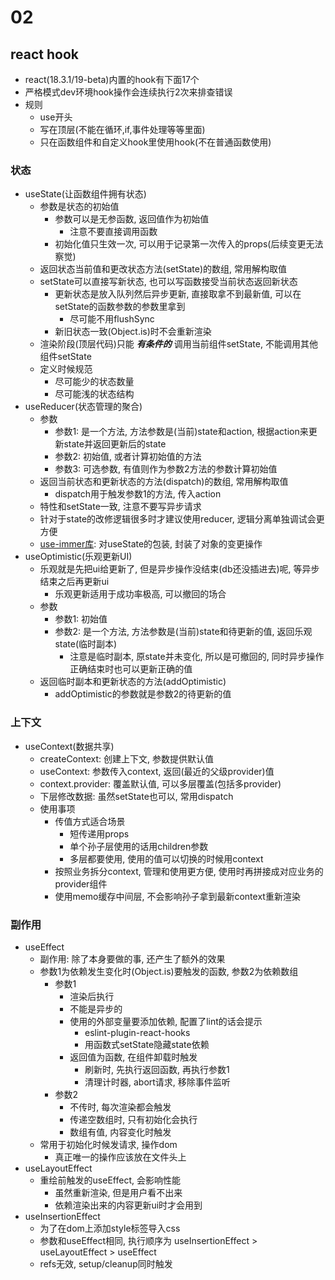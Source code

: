 # 02

## react hook
* react(18.3.1/19-beta)内置的hook有下面17个
* 严格模式dev环境hook操作会连续执行2次来排查错误
* 规则
    * use开头
    * 写在顶层(不能在循环,if,事件处理等等里面)
    * 只在函数组件和自定义hook里使用hook(不在普通函数使用)

### 状态
* useState(让函数组件拥有状态)
    * 参数是状态的初始值
        * 参数可以是无参函数, 返回值作为初始值
            * 注意不要直接调用函数
        * 初始化值只生效一次, 可以用于记录第一次传入的props(后续变更无法察觉)
    * 返回状态当前值和更改状态方法(setState)的数组, 常用解构取值
    * setState可以直接写新状态, 也可以写函数接受当前状态返回新状态
        * 更新状态是放入队列然后异步更新, 直接取拿不到最新值, 可以在setState的函数参数的参数里拿到
            * 尽可能不用flushSync
        * 新旧状态一致(Object.is)时不会重新渲染
    * 渲染阶段(顶层代码)只能 ***有条件的*** 调用当前组件setState, 不能调用其他组件setState
    * 定义时候规范
        * 尽可能少的状态数量
        * 尽可能浅的状态结构
* useReducer(状态管理的聚合)
    * 参数
        * 参数1: 是一个方法, 方法参数是(当前)state和action, 根据action来更新state并返回更新后的state
        * 参数2: 初始值, 或者计算初始值的方法
        * 参数3: 可选参数, 有值则作为参数2方法的参数计算初始值
    * 返回当前状态和更新状态的方法(dispatch)的数组, 常用解构取值
        * dispatch用于触发参数1的方法, 传入action
    * 特性和setState一致, 注意不要写异步请求
    * 针对于state的改修逻辑很多时才建议使用reducer, 逻辑分离单独调试会更方便
    * [use-immer库](https://github.com/immerjs/use-immer): 对useState的包装, 封装了对象的变更操作
* useOptimistic(乐观更新UI)
    * 乐观就是先把ui给更新了, 但是异步操作没结束(db还没插进去)呢, 等异步结束之后再更新ui
        * 乐观更新适用于成功率极高, 可以撤回的场合
    * 参数
        * 参数1: 初始值
        * 参数2: 是一个方法, 方法参数是(当前)state和待更新的值, 返回乐观state(临时副本)
            * 注意是临时副本, 原state并未变化, 所以是可撤回的, 同时异步操作正确结束时也可以更新正确的值
    * 返回临时副本和更新状态的方法(addOptimistic)
        * addOptimistic的参数就是参数2的待更新的值

### 上下文
* useContext(数据共享)
    * createContext: 创建上下文, 参数提供默认值
    * useContext: 参数传入context, 返回(最近的父级provider)值
    * context.provider: 覆盖默认值, 可以多层覆盖(包括多provider)
    * 下层修改数据: 虽然setState也可以, 常用dispatch
    * 使用事项
        * 传值方式适合场景
            * 短传递用props
            * 单个孙子层使用的话用children参数
            * 多层都要使用, 使用的值可以切换的时候用context
        * 按照业务拆分context, 管理和使用更方便, 使用时再拼接成对应业务的provider组件
        * 使用memo缓存中间层, 不会影响孙子拿到最新context重新渲染

### 副作用
* useEffect
    * 副作用: 除了本身要做的事, 还产生了额外的效果
    * 参数1为依赖发生变化时(Object.is)要触发的函数, 参数2为依赖数组
        * 参数1
            * 渲染后执行
            * 不能是异步的
            * 使用的外部变量要添加依赖, 配置了lint的话会提示
                * eslint-plugin-react-hooks
                * 用函数式setState隐藏state依赖
            * 返回值为函数, 在组件卸载时触发
                * 刷新时, 先执行返回函数, 再执行参数1
                * 清理计时器, abort请求, 移除事件监听
        * 参数2
            * 不传时, 每次渲染都会触发
            * 传递空数组时, 只有初始化会执行
            * 数组有值, 内容变化时触发
    * 常用于初始化时候发请求, 操作dom
        * 真正唯一的操作应该放在文件头上
* useLayoutEffect
    * 重绘前触发的useEffect, 会影响性能
        * 虽然重新渲染, 但是用户看不出来
        * 依赖渲染出来的内容更新ui时才会用到
* useInsertionEffect
    * 为了在dom上添加style标签导入css
    * 参数和useEffect相同, 执行顺序为 useInsertionEffect > useLayoutEffect > useEffect
    * refs无效, setup/cleanup同时触发